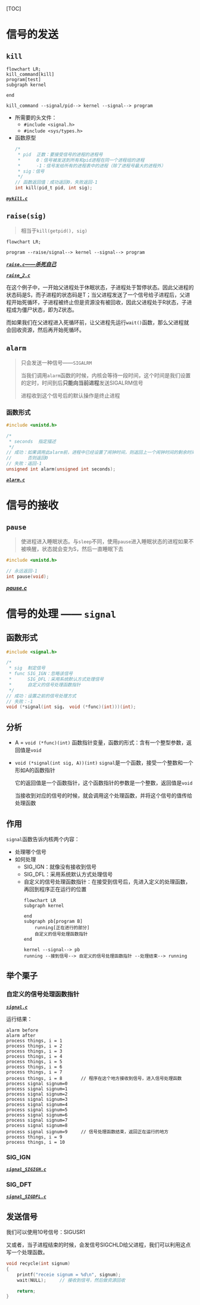 [TOC]

# 信号的发送

## `kill`

```mermaid
flowchart LR;
kill_command[kill]
program[test]
subgraph kernel
	
end

kill_command --signal/pid--> kernel --signal--> program
```

+ 所需要的头文件：
	+ `#include <signal.h>`
	+ `#include <sys/types.h>`
+ 函数原型
	```c
	/*
	 * pid	正数：要接受信号的进程的进程号
	 *		0：信号被发送到所有和pid进程在同一个进程组的进程
	 *		-1：信号发给所有的进程表中的进程（除了进程号最大的进程外）
	 * sig：信号
	 */
	// 函数返回值：成功返回0，失败返回-1
	int kill(pid_t pid, int sig);
	```

[***`mykill.c`***](./code/signal/mykill.c)

## `raise(sig)`

> 相当于`kill(getpid(), sig)`

```mermaid
flowchart LR;

program --raise/signal--> kernel --signal--> program
```

[***`raise.c`——杀死自己***](./code/signal/raise.c)

[***`raise_2.c`***](./code/signal/raise_2.c)

在这个例子中，一开始父进程处于休眠状态，子进程处于暂停状态。因此父进程的状态码是S，而子进程的状态码是T；当父进程发送了一个信号给子进程后，父进程开始死循环，子进程被终止但是资源没有被回收，因此父进程处于R状态，子进程成为僵尸状态，即为Z状态。

而如果我们在父进程进入死循环前，让父进程先运行`wait()`函数，那么父进程就会回收资源，然后再开始死循环。

## `alarm`

> 只会发送一种信号——`SIGALRM`
>
> 当我们调用`alarm`函数的时候，内核会等待一段时间，这个时间是我们设置的定时，时间到后**只能向当前进程**发送SIGALRM信号
>
> 进程收到这个信号后的默认操作是终止进程

### 函数形式

```c
#include <unistd.h>

/*
 * seconds	指定描述
 */
// 成功：如果调用此alarm前，进程中已经设置了闹钟时间，则返回上一个闹钟时间的剩余时间；
//		否则返回0
// 失败：返回-1
unsigned int alarm(unsigned int seconds);
```

[***`alarm.c`***](./code/signal/alarm.c)

# 信号的接收

## `pause`

> 使进程进入睡眠状态。与`sleep`不同，使用`pause`进入睡眠状态的进程如果不被唤醒，状态就会变为S，然后一直睡眠下去

```c
#include <unistd.h>

// 永远返回-1
int pause(void);
```

[***pause.c***](./code/signal/pause.c)

# 信号的处理 —— `signal`

## 函数形式

```c
#include <signal.h>

/* 
 * sig	制定信号
 * func	SIG_IGN：忽略该信号
 *		SIG_DFL：采用系统默认方式处理信号
 *		自定义的信号处理函数指针
 */
// 成功：设置之前的信号处理方式
// 失败：-1
void (*signal(int sig， void (*func)(int)))(int);
```

## 分析

+ A = `void (*func)(int)`
	函数指针变量，函数的形式：含有一个整型参数，返回值是`void`
+ `void (*signal(int sig, A))(int)`
	`signal`是一个函数，接受一个整数和一个形如A的函数指针

	它的返回值是一个函数指针，这个函数指针的参数是一个整数，返回值是`void`

	当接收到对应的信号的时候，就会调用这个处理函数，并将这个信号的值传给处理函数

## 作用

`signal`函数告诉内核两个内容：

+ 处理哪个信号
+ 如何处理
	+ SIG_IGN：就像没有接收到信号
	+ SIG_DFL：采用系统默认方式处理信号
	+ 自定义的信号处理函数指针：在接受到信号后，先进入定义的处理函数，再回到程序正在运行的位置
		```mermaid
		flowchart LR
		subgraph kernel
		
		end
		subgraph pb[program B]
			running[正在进行的部分]
			自定义的信号处理函数指针
		end
		
		kernel --signal--> pb	
		running --接到信号--> 自定义的信号处理函数指针 --处理结束--> running
		```

## 举个栗子

### 自定义的信号处理函数指针

[***`signal.c`***](./code/signal/signal.c)

运行结果：

```
alarm before
alarm after
process things, i = 1
process things, i = 2
process things, i = 3
process things, i = 4
process things, i = 5
process things, i = 6
process things, i = 7
process things, i = 8		// 程序在这个地方接收到信号，进入信号处理函数
process signal signum=0
process signal signum=1
process signal signum=2
process signal signum=3
process signal signum=4
process signal signum=5
process signal signum=6
process signal signum=7
process signal signum=8
process signal signum=9		// 信号处理函数结束，返回正在运行的地方
process things, i = 9
process things, i = 10
```

### SIG_IGN

[***`signal_SIGIGN.c`***](./code/signal/signal_SIGIGN.c)

### SIG_DFT

[***`signal_SIGDFL.c`***](./code/signal/signal_SIGDFL.c)

## 发送信号

我们可以使用10号信号：SIGUSR1

又或者，当子进程结束的时候，会发信号SIGCHLD给父进程，我们可以利用这点写一个处理函数。

```c
void recycle(int signum)
{
	printf("receie signum = %d\n", signum);
	wait(NULL);		// 接收到信号，然后做资源回收

	return;
}
```
